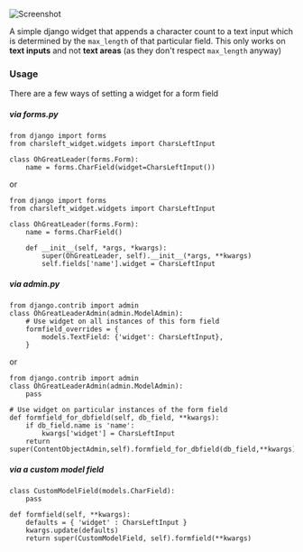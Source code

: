 ![Screenshot](https://github.com/timmyomahony/django-charsleft-widget/blob/master/charsleft-screen-small.jpg?raw=true)


A simple django widget that appends a character count to a text input which is determined by the `max_length` of that particular field. This only works on __text inputs__ and not __text areas__ (as they don't respect `max_length` anyway)


### Usage ###

There are a few ways of setting a widget for a form field

##### via forms.py #####

	from django import forms
	from charsleft_widget.widgets import CharsLeftInput
	
	class OhGreatLeader(forms.Form):
		name = forms.CharField(widget=CharsLeftInput())

or

	from django import forms
	from charsleft_widget.widgets import CharsLeftInput
	
	class OhGreatLeader(forms.Form):
		name = forms.CharField()

		def __init__(self, *args, *kwargs):
			super(OhGreatLeader, self).__init__(*args, **kwargs)
			self.fields['name'].widget = CharsLeftInput

##### via admin.py #####

	from django.contrib import admin
	class OhGreatLeaderAdmin(admin.ModelAdmin):
		# Use widget on all instances of this form field
		formfield_overrides = {
        	models.TextField: {'widget': CharsLeftInput},
    	}



or

	from django.contrib import admin
	class OhGreatLeaderAdmin(admin.ModelAdmin):
		pass

	# Use widget on particular instances of the form field
	def formfield_for_dbfield(self, db_field, **kwargs):
		if db_field.name is 'name':
			kwargs['widget'] = CharsLeftInput
		return super(ContentObjectAdmin,self).formfield_for_dbfield(db_field,**kwargs)


##### via a custom model field #####

	class CustomModelField(models.CharField):
		pass

    def formfield(self, **kwargs):
        defaults = { 'widget' : CharsLeftInput }
        kwargs.update(defaults)
        return super(CustomModelField, self).formfield(**kwargs)

